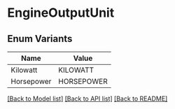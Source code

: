 # EngineOutputUnit

## Enum Variants

| Name | Value |
|---- | -----|
| Kilowatt | KILOWATT |
| Horsepower | HORSEPOWER |


[[Back to Model list]](../README.md#documentation-for-models) [[Back to API list]](../README.md#documentation-for-api-endpoints) [[Back to README]](../README.md)



